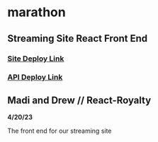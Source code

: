 # marathon
## Streaming Site React Front End

### **[Site Deploy Link](https://watch-marathon.netlify.app/)**
### **[API Deploy Link](https://streaming-site.onrender.com/api/)**

## Madi and Drew // React-Royalty

**4/20/23**

The front end for our streaming site
